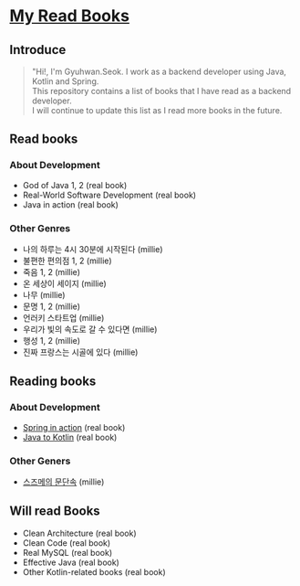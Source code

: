 # [My Read Books](https://truespring.notion.site/a7b039b9604d4c6fbe01b10802eab54e)

## Introduce

> "Hi!, I'm Gyuhwan.Seok. I work as a backend developer using Java, Kotlin and Spring.<br>
> This repository contains a list of books that I have read as a backend developer.<br>
> I will continue to update this list as I read more books in the future.


## Read books

### About Development

- God of Java 1, 2 (real book)
- Real-World Software Development (real book)
- Java in action (real book)

### Other Genres

- 나의 하루는 4시 30분에 시작된다 (millie)
- 불편한 편의점 1, 2 (millie)
- 죽음 1, 2 (millie)
- 온 세상이 세이지 (millie)
- 나무 (millie)
- 문명 1, 2 (millie)
- 언러키 스타트업 (millie)
- 우리가 빛의 속도로 갈 수 있다면 (millie)
- 행성 1, 2 (millie)
- 진짜 프랑스는 시골에 있다 (millie)


## Reading books

### About Development

- [Spring in action](https://truespring.notion.site/668154d407ac43f5a3bff60f473e211c) (real book)
- [Java to Kotlin](https://truespring.notion.site/78dbe45e4eaa47af8457beb73f9ad5d4) (real book)

### Other Geners

- [스즈메의 문단속](https://truespring.notion.site/3c5a5cd6e3a942f4850a432a5410c34d) (millie)

## Will read Books

- Clean Architecture (real book)
- Clean Code (real book)
- Real MySQL (real book)
- Effective Java (real book)
- Other Kotlin-related books (real book)